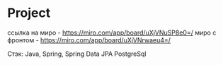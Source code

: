 # Project
ссылка на миро - https://miro.com/app/board/uXjVNuSP8e0=/
миро с фронтом - https://miro.com/app/board/uXjVNrwaeu4=/


Стэк: Java, Spring, Spring Data JPA PostgreSql
